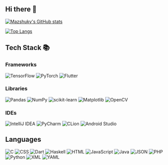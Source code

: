 ## Hi there 👋

<!--
**mazshuky/mazshuky** is a ✨ _special_ ✨ repository because its `README.md` (this file) appears on your GitHub profile.

Here are some ideas to get you started:

- 🔭 I’m currently working on ...
- 🌱 I’m currently learning ...
- 👯 I’m looking to collaborate on ...
- 🤔 I’m looking for help with ...
- 💬 Ask me about ...
- 📫 How to reach me: ...
- 😄 Pronouns: ...
- ⚡ Fun fact: ...
-->

[![Mazshuky's GitHub stats](https://github-readme-stats.vercel.app/api?username=mazshuky&show_icons=true&theme=transparent)](https://github.com/mazshuky)

[![Top Langs](https://github-readme-stats.vercel.app/api/top-langs/?username=mazshuky&layout=compact)](https://github.com/mazshuky)

## Tech Stack 📚
### Frameworks
![TensorFlow](https://img.shields.io/badge/TensorFlow-FF6F00?style=flat-square&logo=tensorflow&logoColor=white) ![PyTorch](https://img.shields.io/badge/PyTorch-EE4C2C?style=flat-square&logo=pytorch&logoColor=white) ![Flutter](https://img.shields.io/badge/Flutter-02569B?logo=flutter&logoColor=fff)

### Libraries
![Pandas](https://img.shields.io/badge/Pandas-150458?style=flat-square&logo=pandas&logoColor=white) ![NumPy](https://img.shields.io/badge/NumPy-013243?style=flat-square&logo=numpy&logoColor=white) ![scikit-learn](https://img.shields.io/badge/scikit--learn-F7931E?style=flat-square&logo=scikit-learn&logoColor=white) ![Matplotlib](https://img.shields.io/badge/Matplotlib-11557C?style=flat-square&logo=matplotlib&logoColor=white) ![OpenCV](https://img.shields.io/badge/OpenCV-5C3EE8?style=flat-square&logo=opencv&logoColor=white)

### IDEs
![IntelliJ IDEA](https://img.shields.io/badge/IntelliJ%20IDEA-000000?style=flat-square&logo=intellijidea&logoColor=white) ![PyCharm](https://img.shields.io/badge/PyCharm-000000?style=flat-square&logo=pycharm&logoColor=white) ![CLion](https://img.shields.io/badge/CLion-000000?style=flat-square&logo=clion&logoColor=white) ![Android Studio](https://img.shields.io/badge/Android%20Studio-3DDC84?style=flat-square&logo=androidstudio&logoColor=white)

## Languages
![C](https://img.shields.io/badge/C-00599C?logo=c&logoColor=white) ![CSS](https://img.shields.io/badge/CSS-639?logo=css&logoColor=fff) ![Dart](https://img.shields.io/badge/Dart-%230175C2.svg?logo=dart&logoColor=white) ![Haskell](https://img.shields.io/badge/Haskell-5e5086?logo=haskell&logoColor=white) ![HTML](https://img.shields.io/badge/HTML-%23E34F26.svg?logo=html5&logoColor=white) ![JavaScript](https://img.shields.io/badge/JavaScript-F7DF1E?logo=javascript&logoColor=000) ![Java](https://img.shields.io/badge/Java-%23ED8B00.svg?logo=openjdk&logoColor=white) ![JSON](https://img.shields.io/badge/JSON-000?logo=json&logoColor=fff) ![PHP](https://img.shields.io/badge/php-%23777BB4.svg?&logo=php&logoColor=white) ![Python](https://img.shields.io/badge/Python-3776AB?logo=python&logoColor=fff) ![XML](https://img.shields.io/badge/XML-767C52?logo=xml&logoColor=fff) ![YAML](https://img.shields.io/badge/YAML-CB171E?logo=yaml&logoColor=fff)

 
